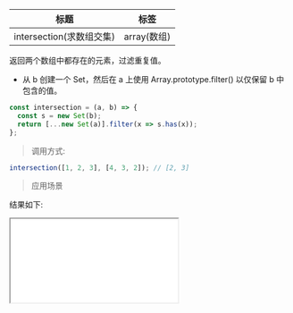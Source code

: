 | 标题                     | 标签        |
| ------------------------ | ----------- |
| intersection(求数组交集) | array(数组) |

返回两个数组中都存在的元素，过滤重复值。

- 从 b 创建一个 Set，然后在 a 上使用 Array.prototype.filter() 以仅保留 b 中包含的值。

```js
const intersection = (a, b) => {
  const s = new Set(b);
  return [...new Set(a)].filter(x => s.has(x));
};
```

> 调用方式:

```js
intersection([1, 2, 3], [4, 3, 2]); // [2, 3]
```

> 应用场景

<div class="code-editor" data-url="codes/javascript/html/intersection.html" data-language="html"></div>

结果如下:

<iframe src="codes/javascript/html/intersection.html"></iframe>
